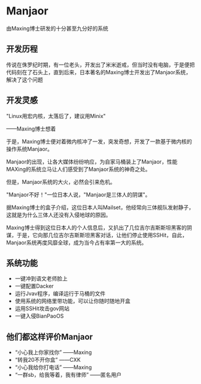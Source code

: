 # Manjaor
由Maxing博士研发的十分甚至九分好的系统
## 开发历程
传说在侏罗纪时期，有一位老头，开发出了米米逝戒，但当时没有电脑，于是便把代码刻在了石头上，直到后来，日本著名的Maxing博士开发出了Manjaor系统，解决了这个问题

## 开发灵感
"Linux用宏内核，太落后了，建议用Minix"

——Maxing博士想着

于是，Maxing博士便对着微内核冲了一发，突发奇想，开发了一款基于微内核的操作系统Manjaor。

Manjaor的出现，让各大媒体纷纷响应，为自家马桶装上了Manjaor，性能MAXing的系统立马让人们感受到了Manjaor系统的神奇之处。

但是，Manjaor系统的大火，必然会引来危机。

"Manjaor不好！"一位日本人说，"Manjaor是三体人的阴谋"。

据Maxing博士的盒子介绍，这位日本人叫Mailset，他经常向三体舰队发射静子，这就是为什么三体人还没有入侵地球的原因。

Maxing博士得到这位日本人的个人信息后，又扒出了几位吉尔吉斯斯坦黑客的阴谋，于是，它向那几位吉尔吉斯斯坦黑客对话，让他们停止使用SSHit，自此，Manjaor系统再度风靡全球，成为当今占有率第一大的系统。
## 系统功能
- 一键冲到语文老师脸上
- 一键配置Dacker
- 运行Jvav程序，编译运行于马桶的文件
- 使用系统的网络里带功能，可以让你随时随地开盒
- 运用SSHit攻击gov网站
- 一键入侵BianPaoOS

## 他们都这样评价Manjaor
- “小心我上你家找你” ——Maxing
- “转我20不开你盒” ——CXK
- “小心我给你打电话” ——Maxing
- “一群sb，给我等着，我有律师” ——匿名用户
